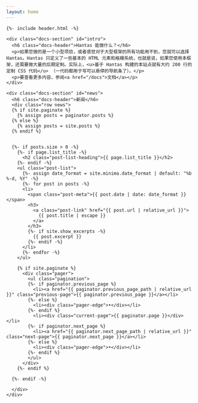 ```yaml
---
layout: home
---
```

<div class="container">

    {%- include header.html -%}

    <div class="docs-section" id="intro">
      <h6 class="docs-header">Hantas 能做什么？</h6>
      <p>如果您做的是一个小型项目，或者感觉对于大型框架的所有功能用不到，您就可以选择 Hantas。Hantas 只定义了一些基本的 HTML 元素和格栅系统，也就是说，如果您使用本框架，还需要做大量的后期定制。实际上，<u>基于 Hantas 构建的本站点就有大约 200 行的定制 CSS 代码</u> （一代码都用于写可以悬停的导航条了）。</p>
      <p>要查看更多内容，参阅<a href="/docs">文档</a></p>
    </div>

    <div class="docs-section" id="news">
      <h6 class="docs-header">新闻</h6>
      <div class="row news">
      {% if site.paginate %}
        {% assign posts = paginator.posts %}
      {% else %}
        {% assign posts = site.posts %}
      {% endif %}


      {%- if posts.size > 0 -%}
        {%- if page.list_title -%}
          <h2 class="post-list-heading">{{ page.list_title }}</h2>
        {%- endif -%}
        <ul class="post-list">
          {%- assign date_format = site.minima.date_format | default: "%b %-d, %Y" -%}
          {%- for post in posts -%}
          <li>
            <span class="post-meta">{{ post.date | date: date_format }}</span>
            <h3>
              <a class="post-link" href="{{ post.url | relative_url }}">
                {{ post.title | escape }}
              </a>
            </h3>
            {%- if site.show_excerpts -%}
              {{ post.excerpt }}
            {%- endif -%}
          </li>
          {%- endfor -%}
        </ul>

        {% if site.paginate %}
          <div class="pager">
            <ul class="pagination">
            {%- if paginator.previous_page %}
              <li><a href="{{ paginator.previous_page_path | relative_url }}" class="previous-page">{{ paginator.previous_page }}</a></li>
            {%- else %}
              <li><div class="pager-edge">•</div></li>
            {%- endif %}
              <li><div class="current-page">{{ paginator.page }}</div></li>
            {%- if paginator.next_page %}
              <li><a href="{{ paginator.next_page_path | relative_url }}" class="next-page">{{ paginator.next_page }}</a></li>
            {%- else %}
              <li><div class="pager-edge">•</div></li>
            {%- endif %}
            </ul>
          </div>
        {%- endif %}

      {%- endif -%}

      </div>
    </div>

  </div>

